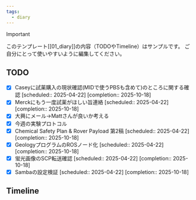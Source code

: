 ```yaml
---
tags:
  - diary
---
```

> [!IMPORTANT]
> このテンプレート[[01_diary]]の内容（TODOやTimeline）はサンプルです。
> ご自分にとって使いやすいように編集してください。

## TODO

- [x] Caseyに試薬購入の現状確認(MIDで使うPBSも含めて)のところに関する確認   [scheduled:: 2025-04-22]  [completion:: 2025-10-18]
- [x] Merckにもう一度試薬がほしい旨連絡   [scheduled:: 2025-04-22]  [completion:: 2025-10-18]
- [x] 大興にメール→Mattさんが良いか考える
- [x] 今週の実験プロトコル
- [x] Chemical Safety Plan & Rover Payload 第2稿   [scheduled:: 2025-04-22]  [completion:: 2025-10-18]
- [x] GeologyプログラムのROSノード化   [scheduled:: 2025-04-22]  [completion:: 2025-10-18]
- [x] 蛍光画像のSCP転送確認   [scheduled:: 2025-04-22]  [completion:: 2025-10-18]
- [x] Sambaの設定検証   [scheduled:: 2025-04-22]  [completion:: 2025-10-18]

## Timeline
